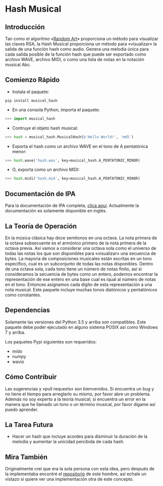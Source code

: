 # Hash Musical
## Introducción
Tan como el algoritmo «[Random Art](https://github.com/calmh/randomart)»
proporciona un método para visualizar las claves RSA, la Hash Musical
proporciona un método para «visualizar» la salida de una función hash como
audio.  Genera una melodía única para cada salida posible de la función hash
que puede ser exportado como archivo WAVE, archivo MIDI, o como una lista de
notas en la notación musical Abc.

## Comienzo Rápido
* Instala el paquete:

```
pip install musical_hash
```

* En una consola Python, importa el paquete:

```python
>>> import musical_hash
```

* Contruye el objeto hash musical:

```python
>>> hash = musical_hash.MusicalHash(b'Hello World!', 'md5')
```

* Exporta el hash como un archivo WAVE en el tono de A pentatónica menor:

```python
>>> hash.wave('hash.wav', key=musical_hash.A_PENTATONIC_MINOR)
```

* O, exporta como un archivo MIDI:

```python
>>> hash.midi('hash.mid', key=musical_hash.A_PENTATONIC_MINOR)
```

## Documentación de IPA
Para la documentación de IPA completa, [clica aquí](api_documentation.md).
Actualmente la documentación es solamente disponible en inglés.

## La Teoría de Operación
En la música clásica hay doce semitonos en una octava.  La nota primera de la
octava subsecuente es el armónico primero de la nota primera de la octava
previa.  Así vamos a considerar una octava sola como el universo de todas las
notas los que son disponibles para «visualizar» una secuencia de bytes.  La
mayoria de composiciones musicales están escritas en un tono específico, cual
es un subconjunto de todas las notas disponibles.  Dentro de una octava sola,
cada tono tiene un número de notas finito, así si consideramos la secuencia de
bytes como un entero, podemos encontrar la representación de ese entero en una
base cual es iqual al número de notas en el tono.  Entonces asignamos cada
dígito de esta representación a una nota musical.  Este paquete incluye muchas
tonos diatónicos y pentatónicos como constantes.

## Dependencias
Solamente las versiones del Python 3.5 y arriba son compatibles.  Este paquete
debe poder ejecutado en alguno sistema POSIX así como Windows 7 y arriba.

Los paquetes Pypi siguientes son requeridos:
* mido
* numpy
* wavio

## Cómo Contribuir
Las sugerencias y «pull requests» son bienvenidos. Si encuentra un bug y no
tiene el tiempo para arreglarlo su mismo, por favor abre un problema. Además
no soy experto a la teoría musical; si encuentra un error en la manera que he
llamado un tono o un término musical, por favor digame así puedo aprender.

## La Tarea Futura
- Hacer un hash que incluye acordes para disminuir la duración de la melodía y
    aumentar la unicidad percibida de cada hash.

## Mira También
Originalmente creí que era la sola persona con esta idea, pero después de la
implementaba encontré el
[repositorio](https://github.com/jmaclean/musical-hash) de este hombre, así
echale un vistazo si quiere ver una implementación otra de este concepto.